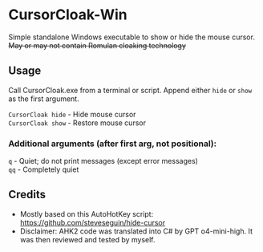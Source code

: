 # CursorCloak-Win
Simple standalone Windows executable to show or hide the mouse cursor. ~~May or may not contain Romulan cloaking technology~~

## Usage

Call CursorCloak.exe from a terminal or script. Append either `hide` or `show` as the first argument.

`CursorCloak hide` - Hide mouse cursor  
`CursorCloak show` - Restore mouse cursor  

### Additional arguments (after first arg, not positional):

`q` - Quiet; do not print messages (except error messages)  
`qq` - Completely quiet  

## Credits

- Mostly based on this AutoHotKey script: https://github.com/steveseguin/hide-cursor
- Disclaimer: AHK2 code was translated into C# by GPT o4-mini-high. It was then reviewed and tested by myself.
